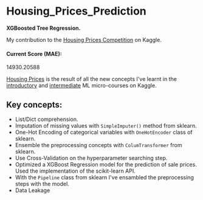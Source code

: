 # Housing_Prices_Prediction

**XGBoosted Tree Regression.**

My contribution to the [Housing Prices Competition](https://www.kaggle.com/c/home-data-for-ml-course) on Kaggle.

#### Current Score (MAE): 
14930.20588

[Housing Prices](https://github.com/Josep-at-work/Housing_Prices_Prediction/blob/master/Housing%20Prices%20v0.ipynb) is the result of all the new concepts I've learnt in the [introductory](https://www.kaggle.com/learn/intro-to-machine-learning) and [intermediate](https://www.kaggle.com/learn/intermediate-machine-learning) ML micro-courses on Kaggle. 

## Key concepts:
+ List/Dict comprehension.
+ Imputation of missing values with `SimpleImputer()` method from sklearn.
+ One-Hot Encoding of categorical variables with `OneHotEncoder` class of sklearn.
+ Ensemble the preprocessing concepts with `ColumTransformer` from sklearn.
+ Use Cross-Validation on the hyperparameter searching step. 
+ Optimized a XGBoost Regression model for the prediction of sale prices. Used the implementation of the scikit-learn API.
+ With the `Pipeline` class from sklearn I've ensambled the preprocessing steps with the model.
+ Data Leakage

